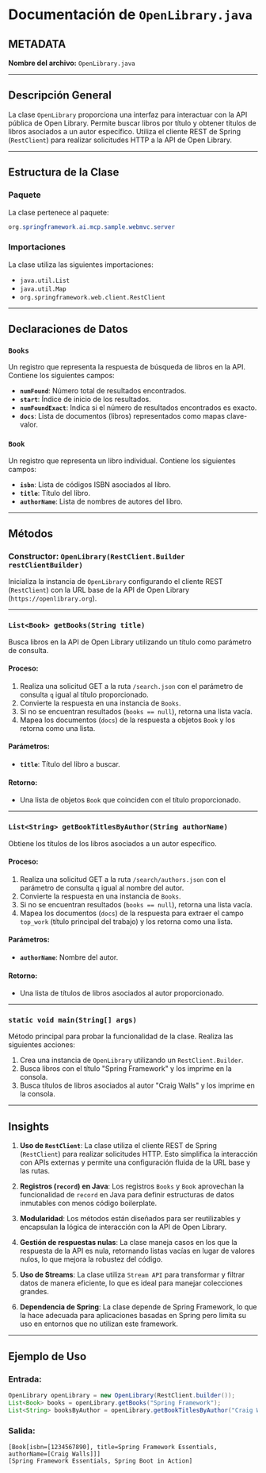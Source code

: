# Documentación de `OpenLibrary.java`

## METADATA
**Nombre del archivo:** `OpenLibrary.java`

---

## Descripción General

La clase `OpenLibrary` proporciona una interfaz para interactuar con la API pública de Open Library. Permite buscar libros por título y obtener títulos de libros asociados a un autor específico. Utiliza el cliente REST de Spring (`RestClient`) para realizar solicitudes HTTP a la API de Open Library.

---

## Estructura de la Clase

### Paquete
La clase pertenece al paquete:
```java
org.springframework.ai.mcp.sample.webmvc.server
```

### Importaciones
La clase utiliza las siguientes importaciones:
- `java.util.List`
- `java.util.Map`
- `org.springframework.web.client.RestClient`

---

## Declaraciones de Datos

### `Books`
Un registro que representa la respuesta de búsqueda de libros en la API. Contiene los siguientes campos:
- **`numFound`**: Número total de resultados encontrados.
- **`start`**: Índice de inicio de los resultados.
- **`numFoundExact`**: Indica si el número de resultados encontrados es exacto.
- **`docs`**: Lista de documentos (libros) representados como mapas clave-valor.

### `Book`
Un registro que representa un libro individual. Contiene los siguientes campos:
- **`isbn`**: Lista de códigos ISBN asociados al libro.
- **`title`**: Título del libro.
- **`authorName`**: Lista de nombres de autores del libro.

---

## Métodos

### Constructor: `OpenLibrary(RestClient.Builder restClientBuilder)`
Inicializa la instancia de `OpenLibrary` configurando el cliente REST (`RestClient`) con la URL base de la API de Open Library (`https://openlibrary.org`).

---

### `List<Book> getBooks(String title)`
Busca libros en la API de Open Library utilizando un título como parámetro de consulta. 

#### Proceso:
1. Realiza una solicitud GET a la ruta `/search.json` con el parámetro de consulta `q` igual al título proporcionado.
2. Convierte la respuesta en una instancia de `Books`.
3. Si no se encuentran resultados (`books == null`), retorna una lista vacía.
4. Mapea los documentos (`docs`) de la respuesta a objetos `Book` y los retorna como una lista.

#### Parámetros:
- **`title`**: Título del libro a buscar.

#### Retorno:
- Una lista de objetos `Book` que coinciden con el título proporcionado.

---

### `List<String> getBookTitlesByAuthor(String authorName)`
Obtiene los títulos de los libros asociados a un autor específico.

#### Proceso:
1. Realiza una solicitud GET a la ruta `/search/authors.json` con el parámetro de consulta `q` igual al nombre del autor.
2. Convierte la respuesta en una instancia de `Books`.
3. Si no se encuentran resultados (`books == null`), retorna una lista vacía.
4. Mapea los documentos (`docs`) de la respuesta para extraer el campo `top_work` (título principal del trabajo) y los retorna como una lista.

#### Parámetros:
- **`authorName`**: Nombre del autor.

#### Retorno:
- Una lista de títulos de libros asociados al autor proporcionado.

---

### `static void main(String[] args)`
Método principal para probar la funcionalidad de la clase. Realiza las siguientes acciones:
1. Crea una instancia de `OpenLibrary` utilizando un `RestClient.Builder`.
2. Busca libros con el título "Spring Framework" y los imprime en la consola.
3. Busca títulos de libros asociados al autor "Craig Walls" y los imprime en la consola.

---

## Insights

1. **Uso de `RestClient`**: La clase utiliza el cliente REST de Spring (`RestClient`) para realizar solicitudes HTTP. Esto simplifica la interacción con APIs externas y permite una configuración fluida de la URL base y las rutas.
   
2. **Registros (`record`) en Java**: Los registros `Books` y `Book` aprovechan la funcionalidad de `record` en Java para definir estructuras de datos inmutables con menos código boilerplate.

3. **Modularidad**: Los métodos están diseñados para ser reutilizables y encapsulan la lógica de interacción con la API de Open Library.

4. **Gestión de respuestas nulas**: La clase maneja casos en los que la respuesta de la API es nula, retornando listas vacías en lugar de valores nulos, lo que mejora la robustez del código.

5. **Uso de Streams**: La clase utiliza `Stream API` para transformar y filtrar datos de manera eficiente, lo que es ideal para manejar colecciones grandes.

6. **Dependencia de Spring**: La clase depende de Spring Framework, lo que la hace adecuada para aplicaciones basadas en Spring pero limita su uso en entornos que no utilizan este framework.

---

## Ejemplo de Uso

### Entrada:
```java
OpenLibrary openLibrary = new OpenLibrary(RestClient.builder());
List<Book> books = openLibrary.getBooks("Spring Framework");
List<String> booksByAuthor = openLibrary.getBookTitlesByAuthor("Craig Walls");
```

### Salida:
```plaintext
[Book[isbn=[1234567890], title=Spring Framework Essentials, authorName=[Craig Walls]]]
[Spring Framework Essentials, Spring Boot in Action]
```
